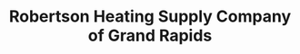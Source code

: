 ---
title: "Robertson Heating Supply Company of Grand Rapids"
url: /grand-rapids/robertson-heating-supply-company-of-grand-rapids/
shop: wholesale
---